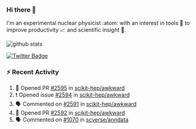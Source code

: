 ### Hi there 👋 

I'm an experimental nuclear physicist :atom: with an interest in tools :wrench: to improve productivity :chart_with_upwards_trend: and scientific insight :telescope:.

![github stats](https://github-readme-stats.vercel.app/api?username=agoose77&show_icons=true&hide_rank=true&hide_title=true&bg_color=30,e76445,904e95&text_color=efe3ec&icon_color=efe3ec)
<!--
**agoose77/agoose77** is a ✨ _special_ ✨ repository because its `README.md` (this file) appears on your GitHub profile.

Here are some ideas to get you started:

- 🔭 I’m currently working on ...
- 🌱 I’m currently learning ...
- 👯 I’m looking to collaborate on ...
- 🤔 I’m looking for help with ...
- 💬 Ask me about ...
- 📫 How to reach me: ...
- 😄 Pronouns: ...
- ⚡ Fun fact: ...
-->

[![Twitter Badge](https://img.shields.io/twitter/follow/agoose77?style=flat-square&logo=Twitter&logoColor=white&color=cornflowerblue)](https://twitter.com/agoose77)

### :zap: Recent Activity

<!--START_SECTION:activity-->
1. 💪 Opened PR [#2595](https://github.com/scikit-hep/awkward/pull/2595) in [scikit-hep/awkward](https://github.com/scikit-hep/awkward)
2. ❗ Opened issue [#2594](https://github.com/scikit-hep/awkward/issues/2594) in [scikit-hep/awkward](https://github.com/scikit-hep/awkward)
3. 🗣 Commented on [#2591](https://github.com/scikit-hep/awkward/issues/2591#issuecomment-1652538980) in [scikit-hep/awkward](https://github.com/scikit-hep/awkward)
4. 💪 Opened PR [#2592](https://github.com/scikit-hep/awkward/pull/2592) in [scikit-hep/awkward](https://github.com/scikit-hep/awkward)
5. 🗣 Commented on [#1070](https://github.com/scverse/anndata/pull/1070#issuecomment-1650294398) in [scverse/anndata](https://github.com/scverse/anndata)
<!--END_SECTION:activity-->
